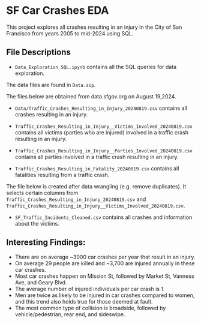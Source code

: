 # SF Car Crashes EDA

This project explores all crashes resulting in an injury in the City of San Francisco from years 2005 to mid-2024 using SQL.

## File Descriptions

- `Data_Exploration_SQL.ipynb` contains all the SQL queries for data exploration. 

The data files are found in `Data.zip`. <br>

The files below are obtained from data.sfgov.org on August 19,2024. 
- `Data/Traffic_Crashes_Resulting_in_Injury_20240819.csv` contains all crashes resulting in an injury.

- `Traffic_Crashes_Resulting_in_Injury__Victims_Involved_20240819.csv` contains all victims (parties who are injured) involved in a traffic crash resulting      in an injury.

- `Traffic_Crashes_Resulting_in_Injury__Parties_Involved_20240819.csv` contains all parties involved in a traffic crash resulting in an injury.

- `Traffic_Crashes_Resulting_in_Fatality_20240819.csv` contains all fatalities resulting from a traffic crash.

The file below is created after data wrangling (e.g. remove duplicates). It selects certain columns from `Traffic_Crashes_Resulting_in_Injury_20240819.csv` and    `Traffic_Crashes_Resulting_in_Injury__Victims_Involved_20240819.csv`. 
- `SF_Traffic_Incidents_Cleaned.csv` contains all crashes and information about the victims.

## Interesting Findings:
- There are on average ~3000 car crashes per year that result in an injury.
- On average 29 people are killed and ~3,700 are injured annually in these car crashes.
- Most car crashes happen on Mission St, followed by Market St, Vanness Ave, and Geary Blvd.
- The average number of injured individuals per car crash is 1.
- Men are twice as likely to be injured in car crashes compared to women, and this trend also holds true for those deemed at fault.
- The most common type of collision is broadside, followed by vehicle/pedestrian, rear end, and sideswipe. 
